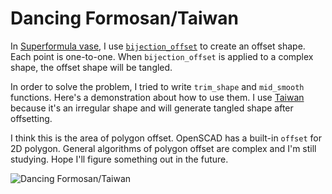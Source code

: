 # Dancing Formosan/Taiwan

In [Superformula vase](https://www.thingiverse.com/thing:3639791), I use [`bijection_offset`](https://openhome.cc/eGossip/OpenSCAD/lib-bijection_offset.html) to create an offset shape. Each point is one-to-one. When `bijection_offset` is applied to a complex shape, the offset shape will be tangled.

In order to solve the problem, I tried to write `trim_shape` and `mid_smooth` functions. Here's a demonstration about how to use them. I use [Taiwan](https://en.wikipedia.org/wiki/Geography_of_Taiwan) because it's an irregular shape and will generate tangled shape after offsetting. 

I think this is the area of polygon offset. OpenSCAD has a built-in `offset` for 2D polygon. General algorithms of polygon offset are complex and I'm still studying. Hope I'll figure something out in the future. 

![Dancing Formosan/Taiwan](https://cdn.thingiverse.com/renders/b5/c0/14/30/3a/728021faf98c6acc643978f2564c4467_preview_featured.JPG)

